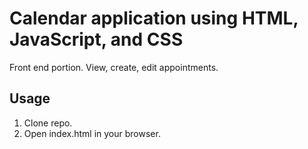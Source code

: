 # Calendar application using HTML, JavaScript, and CSS
Front end portion. View, create, edit appointments.

## Usage
1. Clone repo.
2. Open index.html in your browser.

